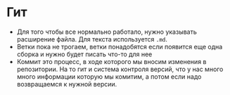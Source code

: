 # Гит
- Для того чтобы все нормально работало, нужно указывать расширение файла. Для текста используется `.md`.
- Ветки пока не трогаем, ветки понадобятся если появится еще одна сборка и нужно будет писать что-то для нее
- Коммит это процесс, в ходе которого мы вносим изменения в репозитории. На то гит и система контроля версий, что у нас много много информации которую мы комитим, а потом если надо возвращаемся к нужной версии.
